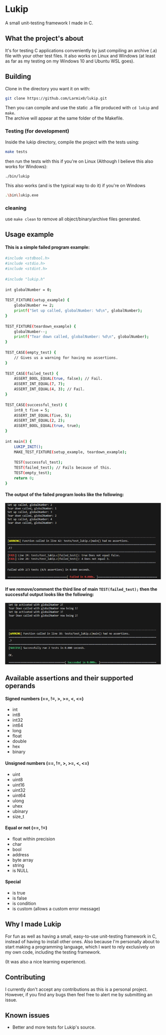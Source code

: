 # Lukip
A small unit-testing framework I made in C.

## What the project's about
It's for testing C applications conveniently by just compiling an archive (.a) file with your other test files.
It also works on Linux and Windows (at least as far as my testing on my Windows 10 and Ubuntu WSL goes).

## Building
Clone in the directory you want it on with:
 ``` sh
git clone https://github.com/Larmix0/lukip.git
```

Then you can compile and use the static .a file produced with `cd lukip` and `make`. <br/>
The archive will appear at the same folder of the Makefile.

### Testing (for development)
Inside the lukip directory, compile the project with the tests using:
```sh
make tests
```

then run the tests with this if you're on Linux (Although I believe this also works for Windows):
```sh
./bin/lukip
```

This also works (and is the typical way to do it) if you're on Windows
```sh
.\bin\lukip.exe
```
### cleaning
use `make clean` to remove all object/binary/archive files generated.

## Usage example
#### This is a simple failed program example:
```sh
#include <stdbool.h>
#include <stdio.h>
#include <stdint.h>

#include "lukip.h"

int globalNumber = 0;

TEST_FIXTURE(setup_example) {
    globalNumber += 2;
    printf("Set up called, globalNumber: %d\n", globalNumber);
}

TEST_FIXTURE(teardown_example) {
    globalNumber--;
    printf("Tear down called, globalNumber: %d\n", globalNumber);
}

TEST_CASE(empty_test) {
    // Gives us a warning for having no assertions.
}

TEST_CASE(failed_test) {
    ASSERT_BOOL_EQUAL(true, false); // Fail.
    ASSERT_INT_EQUAL(7, 7);
    ASSERT_INT_EQUAL(4, 3); // Fail.
}

TEST_CASE(successful_test) {
    int8_t five = 5;
    ASSERT_INT_EQUAL(five, 5);
    ASSERT_INT_EQUAL(2, 2);
    ASSERT_BOOL_EQUAL(true, true);
}

int main() {
    LUKIP_INIT();
    MAKE_TEST_FIXTURE(setup_example, teardown_example);

    TEST(successful_test);
    TEST(failed_test); // Fails because of this.
    TEST(empty_test);
    return 0;
}
```
#### The output of the failed program looks like the following:
![fail case](assets/fail_screenshot.png)

#### If we remove/comment the third line of main `TEST(failed_test);` then the successful output looks like the following:
![success case](assets/success_screenshot.png)

## Available assertions and their supported operands
#### Signed numbers (==, !=, >, >=, <, <=)
* int <br>
* int8 <br>
* int32 <br>
* int64 <br>
* long <br>
* float <br>
* double <br>
* hex <br>
* binary <br>

#### Unsigned numbers (==, !=, >, >=, <, <=)
* uint <br>
* uint8 <br>
* uint16 <br>
* uint32 <br>
* uint64 <br>
* ulong <br>
* uhex <br>
* ubinary <br>
* size_t <br>

#### Equal or not (==, !=)
* float within precision <br>
* char <br>
* bool <br>
* address <br>
* byte array <br>
* string <br>
* is NULL <br>

#### Special
* is true <br>
* is false <br>
* is condition <br>
* is custom (allows a custom error message)

## Why I made Lukip
For fun as well as having a small, easy-to-use unit-testing framework in C,
instead of having to install other ones. Also because
I'm personally about to start making a programming language,
which I want to rely exclusively on my own code, including the testing framework.

(It was also a nice learning experience).

## Contributing
I currently don't accept any contributions as this is a personal project.
However, if you find any bugs then feel free to alert me by submitting an issue.

## Known issues
* Better and more tests for Lukip's source.
